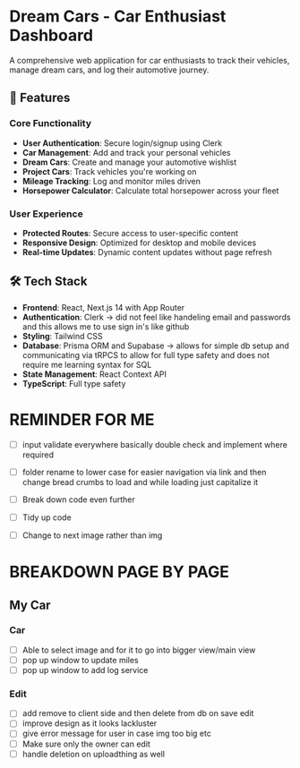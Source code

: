 # Dream Cars - Car Enthusiast Dashboard

A comprehensive web application for car enthusiasts to track their vehicles, manage dream cars, and log their automotive journey.

## 🚗 Features

### Core Functionality

- **User Authentication**: Secure login/signup using Clerk
- **Car Management**: Add and track your personal vehicles
- **Dream Cars**: Create and manage your automotive wishlist
- **Project Cars**: Track vehicles you're working on
- **Mileage Tracking**: Log and monitor miles driven
- **Horsepower Calculator**: Calculate total horsepower across your fleet

### User Experience

- **Protected Routes**: Secure access to user-specific content
- **Responsive Design**: Optimized for desktop and mobile devices
- **Real-time Updates**: Dynamic content updates without page refresh

## 🛠️ Tech Stack

- **Frontend**: React, Next.js 14 with App Router
- **Authentication**: Clerk -> did not feel like handeling email and passwords and this allows me to use sign in's like github
- **Styling**: Tailwind CSS
- **Database**: Prisma ORM and Supabase -> allows for simple db setup and communicating via tRPCS to allow for full type safety and does not require me learning syntax for SQL
- **State Management**: React Context API
- **TypeScript**: Full type safety

# REMINDER FOR ME

- [ ] input validate everywhere basically double check and implement where required
- [ ] folder rename to lower case for easier navigation via link and then change bread crumbs to load and while loading just capitalize it

- [ ] Break down code even further
- [ ] Tidy up code
- [ ] Change to next image rather than img

# BREAKDOWN PAGE BY PAGE

## My Car

### Car

- [ ] Able to select image and for it to go into bigger view/main view
- [ ] pop up window to update miles
- [ ] pop up window to add log service

### Edit

- [ ] add remove to client side and then delete from db on save edit
- [ ] improve design as it looks lackluster
- [ ] give error message for user in case img too big etc
- [ ] Make sure only the owner can edit
- [ ] handle deletion on uploadthing as well
